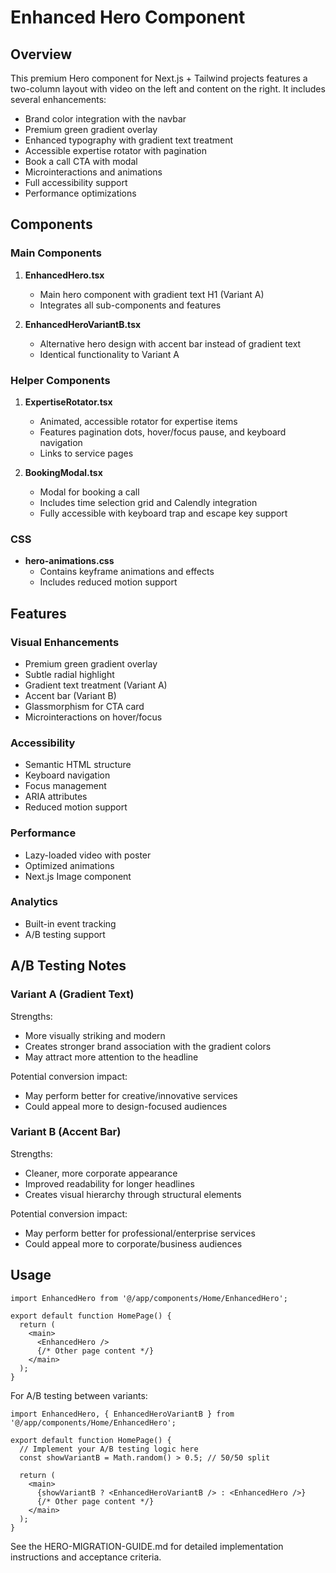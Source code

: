 # Enhanced Hero Component

## Overview

This premium Hero component for Next.js + Tailwind projects features a two-column layout with video on the left and content on the right. It includes several enhancements:

- Brand color integration with the navbar
- Premium green gradient overlay
- Enhanced typography with gradient text treatment
- Accessible expertise rotator with pagination
- Book a call CTA with modal
- Microinteractions and animations
- Full accessibility support
- Performance optimizations

## Components

### Main Components

1. **EnhancedHero.tsx**
   - Main hero component with gradient text H1 (Variant A)
   - Integrates all sub-components and features

2. **EnhancedHeroVariantB.tsx**
   - Alternative hero design with accent bar instead of gradient text
   - Identical functionality to Variant A

### Helper Components

1. **ExpertiseRotator.tsx**
   - Animated, accessible rotator for expertise items
   - Features pagination dots, hover/focus pause, and keyboard navigation
   - Links to service pages

2. **BookingModal.tsx**
   - Modal for booking a call
   - Includes time selection grid and Calendly integration
   - Fully accessible with keyboard trap and escape key support

### CSS

- **hero-animations.css**
   - Contains keyframe animations and effects
   - Includes reduced motion support

## Features

### Visual Enhancements

- Premium green gradient overlay
- Subtle radial highlight
- Gradient text treatment (Variant A)
- Accent bar (Variant B)
- Glassmorphism for CTA card
- Microinteractions on hover/focus

### Accessibility

- Semantic HTML structure
- Keyboard navigation
- Focus management
- ARIA attributes
- Reduced motion support

### Performance

- Lazy-loaded video with poster
- Optimized animations
- Next.js Image component

### Analytics

- Built-in event tracking
- A/B testing support

## A/B Testing Notes

### Variant A (Gradient Text)

Strengths:
- More visually striking and modern
- Creates stronger brand association with the gradient colors
- May attract more attention to the headline

Potential conversion impact:
- May perform better for creative/innovative services
- Could appeal more to design-focused audiences

### Variant B (Accent Bar)

Strengths:
- Cleaner, more corporate appearance
- Improved readability for longer headlines
- Creates visual hierarchy through structural elements

Potential conversion impact:
- May perform better for professional/enterprise services
- Could appeal more to corporate/business audiences

## Usage

```tsx
import EnhancedHero from '@/app/components/Home/EnhancedHero';

export default function HomePage() {
  return (
    <main>
      <EnhancedHero />
      {/* Other page content */}
    </main>
  );
}
```

For A/B testing between variants:

```tsx
import EnhancedHero, { EnhancedHeroVariantB } from '@/app/components/Home/EnhancedHero';

export default function HomePage() {
  // Implement your A/B testing logic here
  const showVariantB = Math.random() > 0.5; // 50/50 split
  
  return (
    <main>
      {showVariantB ? <EnhancedHeroVariantB /> : <EnhancedHero />}
      {/* Other page content */}
    </main>
  );
}
```

See the HERO-MIGRATION-GUIDE.md for detailed implementation instructions and acceptance criteria.
